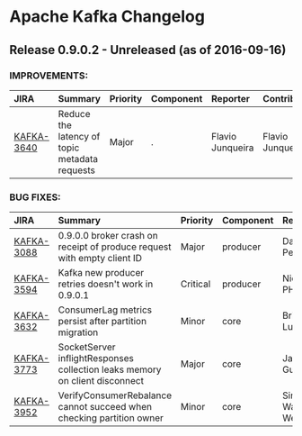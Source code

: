 
<!---
# Licensed to the Apache Software Foundation (ASF) under one
# or more contributor license agreements.  See the NOTICE file
# distributed with this work for additional information
# regarding copyright ownership.  The ASF licenses this file
# to you under the Apache License, Version 2.0 (the
# "License"); you may not use this file except in compliance
# with the License.  You may obtain a copy of the License at
#
#     http://www.apache.org/licenses/LICENSE-2.0
#
# Unless required by applicable law or agreed to in writing, software
# distributed under the License is distributed on an "AS IS" BASIS,
# WITHOUT WARRANTIES OR CONDITIONS OF ANY KIND, either express or implied.
# See the License for the specific language governing permissions and
# limitations under the License.
-->
# Apache Kafka Changelog

## Release 0.9.0.2 - Unreleased (as of 2016-09-16)



### IMPROVEMENTS:

| JIRA | Summary | Priority | Component | Reporter | Contributor |
|:---- |:---- | :--- |:---- |:---- |:---- |
| [KAFKA-3640](https://issues.apache.org/jira/browse/KAFKA-3640) | Reduce the latency of topic metadata requests |  Major | . | Flavio Junqueira | Flavio Junqueira |


### BUG FIXES:

| JIRA | Summary | Priority | Component | Reporter | Contributor |
|:---- |:---- | :--- |:---- |:---- |:---- |
| [KAFKA-3088](https://issues.apache.org/jira/browse/KAFKA-3088) | 0.9.0.0 broker crash on receipt of produce request with empty client ID |  Major | producer | Dave Peterson | Grant Henke |
| [KAFKA-3594](https://issues.apache.org/jira/browse/KAFKA-3594) | Kafka new producer retries doesn\'t work in 0.9.0.1 |  Critical | producer | Nicolas PHUNG | Manikumar Reddy |
| [KAFKA-3632](https://issues.apache.org/jira/browse/KAFKA-3632) | ConsumerLag metrics persist after partition migration |  Minor | core | Brian Lueck | Jason Gustafson |
| [KAFKA-3773](https://issues.apache.org/jira/browse/KAFKA-3773) | SocketServer inflightResponses collection leaks memory on client disconnect |  Major | core | Jason Gustafson | Jason Gustafson |
| [KAFKA-3952](https://issues.apache.org/jira/browse/KAFKA-3952) | VerifyConsumerRebalance cannot succeed when checking partition owner |  Minor | core | Simon Wan Wenli | Simon Wan Wenli |



